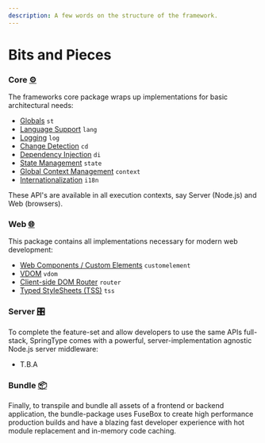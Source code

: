 ```yaml
---
description: A few words on the structure of the framework.
---
```


# Bits and Pieces

### [️](https://emojipedia.org/gear/)Core [⚙](https://emojipedia.org/gear/)

The frameworks core package wraps up implementations for basic architectural needs:

* [Globals](https://github.com/springtype-org/springtype/tree/master-v2/src/core/st) `st`
* [Language Support](https://github.com/springtype-org/springtype/tree/master-v2/src/core/lang) `lang`
* [Logging](https://github.com/springtype-org/springtype/tree/master-v2/src/core/log) `log`
* [Change Detection](https://github.com/springtype-org/springtype/tree/master-v2/src/core/cd) `cd`
* [Dependency Injection](https://github.com/springtype-org/springtype/tree/master-v2/src/core/di) `di`
* [State Management](https://github.com/springtype-org/springtype/tree/master-v2/src/core/state) `state`
* [Global Context Management](https://github.com/springtype-org/springtype/tree/master-v2/src/core/context) `context`
* [Internationalization](https://github.com/springtype-org/springtype/tree/master-v2/src/core/i18n) `i18n`

These API's are available in all execution contexts, say Server \(Node.js\) and Web \(browsers\).

### Web [🌐](https://emojipedia.org/globe-with-meridians/)

This package contains all implementations necessary for modern web development:

* [Web Components / Custom Elements](https://github.com/springtype-org/springtype/tree/master-v2/src/web/customelement) `customelement`
* [VDOM](https://github.com/springtype-org/springtype/tree/master-v2/src/web/vdom) `vdom`
* [Client-side DOM Router](https://github.com/springtype-org/springtype/tree/master-v2/src/web/router) `router`
* [Typed StyleSheets \(TSS\)](https://github.com/springtype-org/springtype/tree/master-v2/src/web/tss) `tss`

### Server [🎛](https://emojipedia.org/control-knobs/)

To complete the feature-set and allow developers to use the same APIs full-stack, SpringType comes with a powerful, server-implementation agnostic Node.js server middleware:

* T.B.A

### Bundle [📦](https://emojipedia.org/package/)

Finally, to transpile and bundle all assets of a frontend or backend application, the bundle-package uses FuseBox to create high performance production builds and have a blazing fast developer experience with hot module replacement and in-memory code caching.

